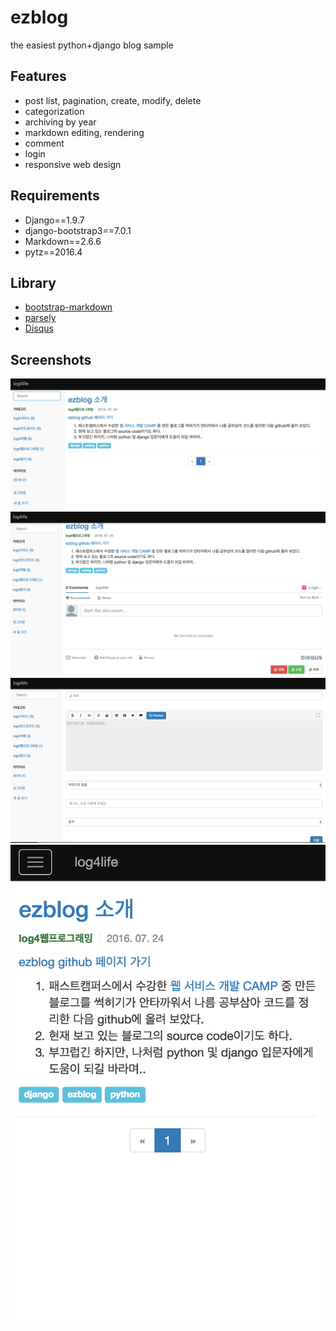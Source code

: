 # ezblog
the easiest python+django blog sample


## Features
- post list, pagination, create, modify, delete
- categorization
- archiving by year
- markdown editing, rendering
- comment
- login
- responsive web design


## Requirements
- Django==1.9.7
- django-bootstrap3==7.0.1
- Markdown==2.6.6
- pytz==2016.4


## Library
- [bootstrap-markdown](https://github.com/toopay/bootstrap-markdown)
- [parsely](http://parsleyjs.org/)
- [Disqus](https://disqus.com/)


## Screenshots
![screenshot1](https://github.com/zeropol2/ezblog/blob/master/ezblog1.png?raw=true)
![screenshot2](https://github.com/zeropol2/ezblog/blob/master/ezblog2.png?raw=true)
![screenshot3](https://github.com/zeropol2/ezblog/blob/master/ezblog3.png?raw=true)
![screenshot4](https://github.com/zeropol2/ezblog/blob/master/ezblog4.png?raw=true)

